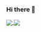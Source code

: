 ### Hi there 👋


<a href="https://github-readme-stats.vercel.app/api?username=YogeshMahera-SerpentCS&count_private=true&show_icons=true&theme=cobalt&include_all_commits=true">
  <img align="center" src="https://github-readme-stats.vercel.app/api?username=YogeshMahera-SerpentCS&count_private=true&show_icons=true&theme=cobalt&include_all_commits=true" />
</a>
<a href="https://github-readme-stats.vercel.app/api/top-langs/?username=YogeshMahera-SerpentCS&theme=cobalt&layout=compact">
  <img align="center" src="https://github-readme-stats.vercel.app/api/top-langs/?username=YogeshMahera-SerpentCS&theme=cobalt&layout=compact" />
</a>

<!--
**YogeshMahera-SerpentCS/YogeshMahera-SerpentCS** is a ✨ _special_ ✨ repository because its `README.md` (this file) appears on your GitHub profile.

Here are some ideas to get you started:

- 🔭 I’m currently Serpent Consulting Services Pvt.Ltd. ...
- 🌱 I’m currently learning ...
- 👯 I’m looking to collaborate on OCA,Odoo and other Opensource projects...
- 🤔 I’m looking for help with ...
- 💬 Ask me about ...
- 📫 How to reach me: https://www.linkedin.com/in/yogeshmahera/...
- 😄 Pronouns: ...
- ⚡ Fun fact: ...
-->
